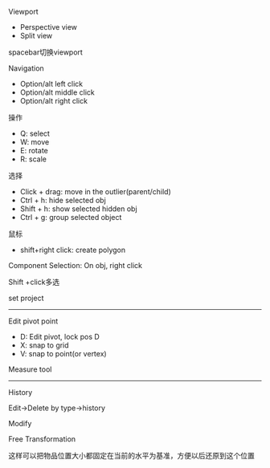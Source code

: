Viewport

- Perspective view
- Split view



spacebar切换viewport



Navigation

- Option/alt left click
- Option/alt middle click
- Option/alt right click



操作

- Q: select
- W: move
- E: rotate
- R: scale

选择

- Click + drag: move in the outlier(parent/child)
- Ctrl + h: hide selected obj
- Shift + h: show selected hidden obj
- Ctrl + g: group selected object

鼠标

- shift+right click: create polygon

Component Selection: On obj, right click

Shift +click多选

set project

---

Edit pivot point

- D: Edit pivot, lock pos D
- X: snap to grid
- V: snap to point(or vertex)

Measure tool

---

History

Edit->Delete by type->history 

Modify

Free Transformation

这样可以把物品位置大小都固定在当前的水平为基准，方便以后还原到这个位置